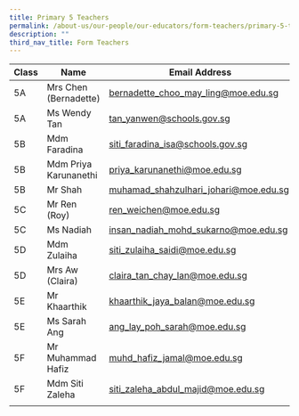 ```yaml
---
title: Primary 5 Teachers
permalink: /about-us/our-people/our-educators/form-teachers/primary-5-teachers/
description: ""
third_nav_title: Form Teachers
---
```

| Class |  Name | Email Address |
|---|---|---|
| 5A | Mrs Chen (Bernadette) | bernadette_choo_may_ling@moe.edu.sg |
| 5A | Ms Wendy Tan | tan_yanwen@schools.gov.sg |
| 5B | Mdm Faradina | siti_faradina_isa@schools.gov.sg |
| 5B | Mdm Priya Karunanethi | priya_karunanethi@moe.edu.sg |
| 5B | Mr Shah  | muhamad_shahzulhari_johari@moe.edu.sg  |
| 5C | Mr Ren (Roy) | ren_weichen@moe.edu.sg |
| 5C | Ms Nadiah | insan_nadiah_mohd_sukarno@moe.edu.sg  |
| 5D | Mdm Zulaiha | siti_zulaiha_saidi@moe.edu.sg |
| 5D | Mrs Aw (Claira) | claira_tan_chay_lan@moe.edu.sg |
| 5E | Mr Khaarthik | khaarthik_jaya_balan@moe.edu.sg |
| 5E | Ms Sarah Ang | ang_lay_poh_sarah@moe.edu.sg |
| 5F | Mr Muhammad Hafiz | muhd_hafiz_jamal@moe.edu.sg  |
| 5F | Mdm Siti Zaleha  | siti_zaleha_abdul_majid@moe.edu.sg  |
| | | |